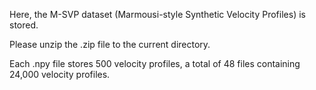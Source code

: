 Here, the M-SVP dataset (Marmousi-style Synthetic Velocity Profiles) is stored.

Please unzip the .zip file to the current directory.

Each .npy file stores 500 velocity profiles, a total of 48 files containing 24,000 velocity profiles.
